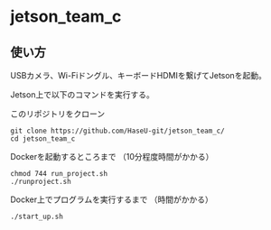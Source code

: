 # jetson_team_c

## 使い方

USBカメラ、Wi-Fiドングル、キーボードHDMIを繋げてJetsonを起動。

Jetson上で以下のコマンドを実行する。

このリポジトリをクローン
```
git clone https://github.com/HaseU-git/jetson_team_c/
cd jetson_team_c
```

Dockerを起動するところまで
（10分程度時間がかかる）
```
chmod 744 run_project.sh
./runproject.sh
```

Docker上でプログラムを実行するまで
（時間がかかる）
```
./start_up.sh
```

